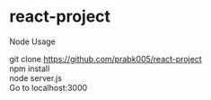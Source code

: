 # react-project

Node Usage

git clone https://github.com/prabk005/react-project <br/>
npm install <br />
node server.js <br />
Go to localhost:3000
